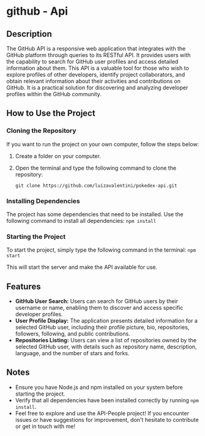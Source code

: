 # github - Api

## Description
The GitHub API is a responsive web application that integrates with the GitHub platform through queries to its RESTful API. It provides users with the capability to search for GitHub user profiles and access detailed information about them. This API is a valuable tool for those who wish to explore profiles of other developers, identify project collaborators, and obtain relevant information about their activities and contributions on GitHub. It is a practical solution for discovering and analyzing developer profiles within the GitHub community.

## How to Use the Project

### Cloning the Repository
If you want to run the project on your own computer, follow the steps below:

1. Create a folder on your computer.
2. Open the terminal and type the following command to clone the repository:

    ```
   git clone https://github.com/luizavalentini/pokedex-api.git
   ```

### Installing Dependencies

The project has some dependencies that need to be installed. Use the following command to install all dependencies:
    ```
   npm install
    ```

### Starting the Project

To start the project, simply type the following command in the terminal:
    ```
   npm start
    ```

This will start the server and make the API available for use.

## Features

- **GitHub User Search:** Users can search for GitHub users by their username or name, enabling them to discover and access specific developer profiles.
- **User Profile Display:**  The application presents detailed information for a selected GitHub user, including their profile picture, bio, repositories, followers, following, and public contributions.
- **Repositories Listing:** Users can view a list of repositories owned by the selected GitHub user, with details such as repository name, description, language, and the number of stars and forks.

## Notes

- Ensure you have Node.js and npm installed on your system before starting the project.
- Verify that all dependencies have been installed correctly by running `npm install`.
- Feel free to explore and use the API-People project! If you encounter issues or have suggestions for improvement, don't hesitate to contribute or get in touch with me!
